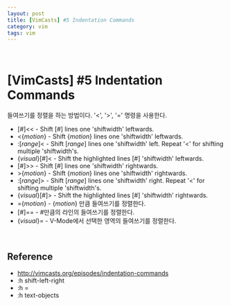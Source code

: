 ```yaml
---
layout: post
title: [VimCasts] #5 Indentation Commands
category: vim
tags: vim
---
```


&nbsp;

# [VimCasts] #5 Indentation Commands

들여쓰기를 정렬을 하는 방법이다. '<', '>', '=' 명령을 사용한다.

- [#]<< - Shift [#] lines one 'shiftwidth' leftwards.
- <{*motion*} - Shift {*motion*} lines one 'shiftwidth' leftwards.
- :[*range*]< - Shift [*range*] lines one 'shiftwidth' left. Repeat '<' for shifting multiple 'shiftwidth's.
- {*visual*}[#]< - Shift the highlighted lines [#] 'shiftwidth' leftwards.
- [#]>> - Shift [#] lines one 'shiftwidth' rightwards.
- \>{*motion*} - Shift {*motion*} lines one 'shiftwidth' rightwards.
- :[*range*]> - Shift [*range*] lines one 'shiftwidth' right. Repeat '<' for shifting multiple 'shiftwidth's.
- {*visual*}[#]> - Shift the highlighted lines [#] 'shiftwidth' rightwards.
- ={*motion*} - {*motion*} 만큼 들여쓰기를 정렬한다.
- [#]== - #만큼의 라인의 들여쓰기를 정렬한다.
- {*visual*}= - V-Mode에서 선택한 영역의 들여쓰기를 정렬한다.

&nbsp;

## Reference

- http://vimcasts.org/episodes/indentation-commands
- :h shift-left-right
- :h =
- :h text-objects

